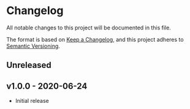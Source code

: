 # Changelog

All notable changes to this project will be documented in this file.

The format is based on [Keep a Changelog](https://keepachangelog.com), and this project adheres to [Semantic Versioning](https://semver.org).

## Unreleased

## v1.0.0 - 2020-06-24

- Initial release

